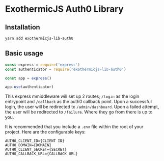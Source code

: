# ExothermicJS Auth0 Library

## Installation

```
yarn add exothermicjs-lib-auth0
```

## Basic usage

```javascript
const express = require('express')
const authenticator = require('exothermicjs-lib-auth0')

const app = express()

app.use(authenticator)
```

This express mmiddleware will set up 2 routes; ```/login``` as the login entrypoint and ```/callback``` as the auth0 callback point.
Upon a successful login, the user will be redirected to ```/admin/dashboard```. Upon a failed attempt, the user will be redirected to ```/failure```. Where they go from 
there is up to you.

It is recommended that you include a ```.env``` file within the root of your project. Here are the configurable keys:

```
AUTH0_CLIENT_ID={CLIENT ID}
AUTH0_DOMAIN={DOMAIN}
AUTH0_CLIENT_SECRET={SECRET}
AUTH0_CALLBACK_URL={CALLBACK URL}
```